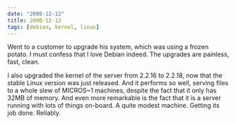 ```yaml
---
date: "2000-12-12"
title: 2000-12-12
tags: [debian, kernel, linux]
---
```

Went to a customer to upgrade his system, which was using a frozen
potato. I must confess that I love Debian indeed. The upgrades are
painless, fast, clean.

I also upgraded the kernel of the server from 2.2.16 to 2.2.18, now
that the stable Linux version was just released. And it performs so
well, serving files to a whole slew of MICROS\~1 machines, despite
the fact that it only has 32MB of memory. And even more remarkable
is the fact that it is a server running with lots of things
on-board. A quite modest machine. Getting its job done. Reliably.

